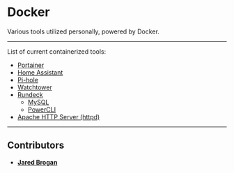 # Docker
Various tools utilized personally, powered by Docker.

---

List of current containerized tools:
* [Portainer](https://www.portainer.io/)
* [Home Assistant](https://www.home-assistant.io/)
* [Pi-hole](https://pi-hole.net/)
* [Watchtower](https://containrrr.dev/watchtower/)
* [Rundeck](https://www.rundeck.com/)
  * [MySQL](https://www.mysql.com/)
  * [PowerCLI](https://developer.vmware.com/web/tool/12.6.0/vmware-powercli)
* [Apache HTTP Server (httpd)](https://httpd.apache.org/)

---

## Contributors
* [**Jared Brogan**](https://github.com/jaredbrogan)
